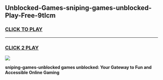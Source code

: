 
## Unblocked-Games-sniping-games-unblocked-Play-Free-9tlcm
<h3>
<a href="https://premium76.site?title=sniping-games-unblocked&ref=20A">CLICK TO PLAY</a></h3>
<hr>

<h3>
<a href="https://premium76.site?title=sniping-games-unblocked&ref=20A">CLICK 2 PLAY</a>
  
</h3>

<a href="https://premium76.site?title=sniping-games-unblocked&ref=20A"><img src="https://clearcache.store/games.png"></a>


**sniping-games-unblocked games unblocked: Your Gateway to Fun and Accessible Online Gaming**
